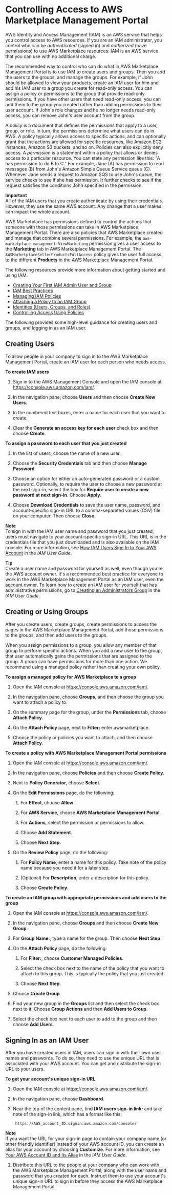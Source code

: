 # Controlling Access to AWS Marketplace Management Portal<a name="marketplace-management-portal-user-access"></a>

 AWS Identity and Access Management \(IAM\) is an AWS service that helps you control access to AWS resources\. If you are an IAM administrator, you control who can be *authenticated* \(signed in\) and *authorized* \(have permissions\) to use AWS Marketplace resources\. IAM is an AWS service that you can use with no additional charge\. 

The recommended way to control who can do what in AWS Marketplace Management Portal is to use IAM to create users and groups\. Then you add the users to the groups, and manage the groups\. For example, if John should be allowed to view your products, create an IAM user for him and add his IAM user to a group you create for read\-only access\. You can assign a policy or permissions to the group that provide read\-only permissions\. If you have other users that need read\-only access, you can add them to the group you created rather than adding permissions to their user account\. If John's role changes and he no longer needs read\-only access, you can remove John's user account from the group\. 

A *policy* is a document that defines the permissions that apply to a user, group, or role\. In turn, the permissions determine what users can do in AWS\. A policy typically allows access to specific actions, and can optionally grant that the actions are allowed for specific resources, like Amazon EC2 instances, Amazon S3 buckets, and so on\. Policies can also explicitly deny access\. A *permission* is a statement within a policy that allows or denies access to a particular resource\. You can state any permission like this: "A has permission to do B to C\." For example, Jane \(A\) has permission to read messages \(B\) from John's Amazon Simple Queue Service queue \(C\)\. Whenever Jane sends a request to Amazon SQS to use John's queue, the service checks to see if she has permission\. It further checks to see if the request satisfies the conditions John specified in the permission\. 

**Important**  
All of the IAM users that you create authenticate by using their credentials\. However, they use the same AWS account\. Any change that a user makes can impact the whole account\. 

 AWS Marketplace has permissions defined to control the actions that someone with those permissions can take in AWS Marketplace Management Portal\. There are also policies that AWS Marketplace created and manage that combine several permissions\. For example, the `aws-marketplace-management:ViewMarketing` permission gives a user access to the **Marketing** tab in AWS Marketplace Management Portal\. The `AWSMarketplaceSellerProductsFullAccess` policy gives the user full access to the different **Products** in the AWS Marketplace Management Portal\. 

 The following resources provide more information about getting started and using IAM\. 
+  [Creating Your First IAM Admin User and Group](https://docs.aws.amazon.com/IAM/latest/UserGuide/getting-started_create-admin-group.html) 
+  [IAM Best Practices](https://docs.aws.amazon.com/IAM/latest/UserGuide/best-practices.html) 
+  [Managing IAM Policies](https://docs.aws.amazon.com/IAM/latest/UserGuide/access_policies_managed-using.html#create-managed-policy-console) 
+  [Attaching a Policy to an IAM Group](https://docs.aws.amazon.com/IAM/latest/UserGuide/id_groups_manage_attach-policy.html) 
+  [Identities \(Users, Groups, and Roles\)](https://docs.aws.amazon.com/IAM/latest/UserGuide/id.html) 
+  [Controlling Access Using Policies](https://docs.aws.amazon.com/IAM/latest/UserGuide/access_permissions.html) 

 The following provides some high\-level guidance for creating users and groups, and logging in as an IAM user\. 

## Creating Users<a name="creating-iam-users"></a>

To allow people in your company to sign in to the AWS Marketplace Management Portal, create an IAM user for each person who needs access\.

**To create IAM users**

1. Sign in to the AWS Management Console and open the IAM console at [https://console\.aws\.amazon\.com/iam/](https://console.aws.amazon.com/iam/)\.

1. In the navigation pane, choose **Users** and then choose **Create New Users**\.

1. In the numbered text boxes, enter a name for each user that you want to create\.

1. Clear the **Generate an access key for each user** check box and then choose **Create**\.

**To assign a password to each user that you just created**

1. In the list of users, choose the name of a new user\.

1. Choose the **Security Credentials** tab and then choose **Manage Password**\.

1. Choose an option for either an auto\-generated password or a custom password\. Optionally, to require the user to choose a new password at the next sign\-in, select the box for **Require user to create a new password at next sign\-in**\. Choose **Apply**\.

1. Choose **Download Credentials** to save the user name, password, and account\-specific sign\-in URL to a comma\-separated values \(CSV\) file on your computer\. Then choose **Close**\.

**Note**  
To sign in with the IAM user name and password that you just created, users must navigate to your account\-specific sign\-in URL\. This URL is in the credentials file that you just downloaded and is also available on the IAM console\. For more information, see [How IAM Users Sign In to Your AWS Account](https://docs.aws.amazon.com/IAM/latest/UserGuide/id_users_sign-in.html) in the *IAM User Guide*\.

**Tip**  
Create a user name and password for yourself as well, even though you're the AWS account owner\. It's a recommended best practice for everyone to work in the AWS Marketplace Management Portal as an IAM user, even the account owner\. To learn how to create an IAM user for yourself that has administrative permissions, go to [Creating an Administrators Group](https://docs.aws.amazon.com/IAM/latest/UserGuide/getting-started_create-admin-group.html) in the *IAM User Guide*\.

## Creating or Using Groups<a name="creating-iam-groups"></a>

 After you create users, create groups, create permissions to access the pages in the AWS Marketplace Management Portal, add those permissions to the groups, and then add users to the groups\. 

 When you assign permissions to a group, you allow any member of that group to perform specific actions\. When you add a new user to the group, that user automatically gains the permissions that are assigned to the group\. A group can have permissions for more than one action\. We recommend using a managed policy rather than creating your own policy\. 

**To assign a managed policy for AWS Marketplace to a group**

1. Open the IAM console at [https://console\.aws\.amazon\.com/iam/](https://console.aws.amazon.com/iam/)\.

1. In the navigation pane, choose **Groups**, and then choose the group you want to attach a policy to\.

1. On the summary page for the group, under the **Permissions** tab, choose **Attach Policy**\. 

1. On the **Attach Policy** page, next to **Filter:** enter awsmarketplace\. 

1. Choose the policy or policies you want to attach, and then choose **Attach Policy**\.

**To create a policy with AWS Marketplace Management Portal permissions**

1. Open the IAM console at [https://console\.aws\.amazon\.com/iam/](https://console.aws.amazon.com/iam/)\.

1. In the navigation pane, choose **Policies** and then choose **Create Policy**\.

1. Next to **Policy Generator**, choose **Select**\. 

1. On the **Edit Permissions** page, do the following:

   1. For **Effect**, choose **Allow**\.

   1. For **AWS Service**, choose **AWS Marketplace Management Portal**\.

   1. For **Actions**, select the permission or permissions to allow\.

   1. Choose **Add Statement**\. 

   1. Choose **Next Step**\. 

1. On the **Review Policy** page, do the following:

   1. For **Policy Name**, enter a name for this policy\. Take note of the policy name because you need it for a later step\.

   1. \(Optional\) For **Description**, enter a description for this policy\. 

   1. Choose **Create Policy**\. 

**To create an IAM group with appropriate permissions and add users to the group**

1. Open the IAM console at [https://console\.aws\.amazon\.com/iam/](https://console.aws.amazon.com/iam/)\.

1. In the navigation pane, choose **Groups** and then choose **Create New Group**\. 

1. For **Group Name:**, type a name for the group\. Then choose **Next Step**\.

1. On the **Attach Policy** page, do the following:

   1. For **Filter:**, choose **Customer Managed Policies**\.

   1. Select the check box next to the name of the policy that you want to attach to this group\. This is typically the policy that you just created\. 

   1. Choose **Next Step**\. 

1. Choose **Create Group**\. 

1. Find your new group in the **Groups** list and then select the check box next to it\. Choose **Group Actions** and then **Add Users to Group**\.

1. Select the check box next to each user to add to the group and then choose **Add Users**\.

## Signing In as an IAM User<a name="signing-in-using-iam-user"></a>

After you have created users in IAM, users can sign in with their own user names and passwords\. To do so, they need to use the unique URL that is associated with your AWS account\. You can get and distribute the sign\-in URL to your users\.

**To get your account's unique sign\-in URL**

1. Open the IAM console at [https://console\.aws\.amazon\.com/iam/](https://console.aws.amazon.com/iam/)\.

1. In the navigation pane, choose **Dashboard**\.

1. Near the top of the content pane, find **IAM users sign\-in link:** and take note of the sign\-in link, which has a format like this:

   ```
    https://AWS_account_ID.signin.aws.amazon.com/console/
   ```
**Note**  
If you want the URL for your sign\-in page to contain your company name \(or other friendly identifier\) instead of your AWS account ID, you can create an alias for your account by choosing **Customize**\. For more information, see [Your AWS Account ID and Its Alias](https://docs.aws.amazon.com/IAM/latest/UserGuide/console_account-alias.html) in the *IAM User Guide*\. 

1. Distribute this URL to the people at your company who can work with the AWS Marketplace Management Portal, along with the user name and password that you created for each\. Instruct them to use your account's unique sign\-in URL to sign in before they access the AWS Marketplace Management Portal\. 